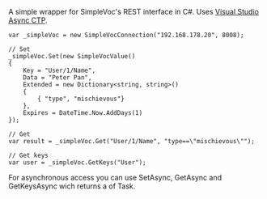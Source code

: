 ﻿A simple wrapper for SimpleVoc's REST interface in C#.
Uses [Visual Studio Async CTP](http://msdn.microsoft.com/en-us/vstudio/gg316360).

	var _simpleVoc = new SimpleVocConnection("192.168.178.20", 8008);
	
	// Set
	_simpleVoc.Set(new SimpleVocValue()
	{
		Key = "User/1/Name",
		Data = "Peter Pan",
		Extended = new Dictionary<string, string>()
		{
			{ "type", "mischievous"}
		},
		Expires = DateTime.Now.AddDays(1)
	});
	
	// Get
	var result = _simpleVoc.Get("User/1/Name", "type==\"mischievous\"");
	
	// Get keys
	var user = _simpleVoc.GetKeys("User");
	
For asynchronous access you can use SetAsync, GetAsync and GetKeysAsync wich returns a of Task<T>.